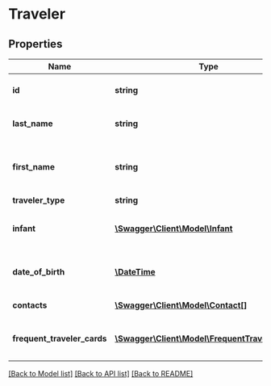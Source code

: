 # Traveler

## Properties
Name | Type | Description | Notes
------------ | ------------- | ------------- | -------------
**id** | **string** | Uniquely identifies this traveler in this travel record. This ID is persistent, and remains the same for the lifetime of the travel record. | 
**last_name** | **string** | The last name of the passenger, as entered by the agent, in upper-case. May include suffixes. For example&amp;colon; THACKSTON, KING III, LU. | 
**first_name** | **string** | The first name of the passenger, as entered by the agent, in upper-case. May include middle names, initials or prefixes. The total combined length of the first name and last name must be between 2 and 57 characters. For example&amp;colon; ALEXANDRA, JOSE-ANTONIO MR, ELAINE T DR. | 
**traveler_type** | **string** | Enumeration of the type of traveler. May be ADULT or CHILD. | 
**infant** | [**\Swagger\Client\Model\Infant**](Infant.md) | Details on any infant that may be sharing this seat with this traveler. Absence of this key indicates that no infant is traveling with this passenger. An empty object at this key indicated an anonymous infant is traveling with the passenger. | [optional] 
**date_of_birth** | [**\DateTime**](Date.md) | An &lt;a href&#x3D;\&quot;https://en.wikipedia.org/wiki/ISO_8601\&quot;&gt;ISO 8601&lt;/a&gt; date indicating the birth date of the traveler, as provided by the agent. For example&amp;colon; 1972-02-19. | [optional] 
**contacts** | [**\Swagger\Client\Model\Contact[]**](Contact.md) | Details on how to contact this traveler. At least one traveler in a travel-record will have a contact element. | [optional] 
**frequent_traveler_cards** | [**\Swagger\Client\Model\FrequentTravelerCard[]**](FrequentTravelerCard.md) | Information regarding loyalty cards that the traveler would like to use to accrue benefits as part of this travel record. Where possible, the system will attempt to validate that the frequent traveler card is eligible for use in the context of this travel record. | [optional] 

[[Back to Model list]](../README.md#documentation-for-models) [[Back to API list]](../README.md#documentation-for-api-endpoints) [[Back to README]](../README.md)


